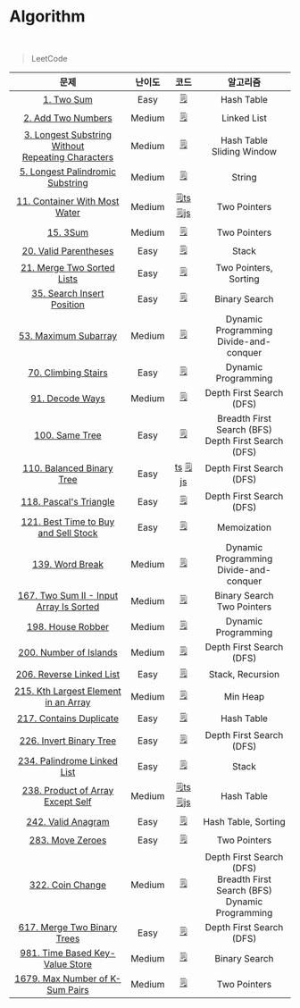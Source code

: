 # Algorithm

<br />

> LeetCode

|                                                                  문제                                                                   | 난이도 |                                                                 코드                                                                  |                                     알고리즘                                      |
| :-------------------------------------------------------------------------------------------------------------------------------------: | :----: | :-----------------------------------------------------------------------------------------------------------------------------------: | :-------------------------------------------------------------------------------: |
|                                          [1. Two Sum](https://Algorithm.com/problems/two-sum)                                           |  Easy  |                                    [🗒️](https://github.com/muilyang12/Algorithm/blob/master/1.ts)                                     |                                    Hash Table                                     |
|                                  [2. Add Two Numbers](https://Algorithm.com/problems/add-two-numbers)                                   | Medium |                                    [🗒️](https://github.com/muilyang12/Algorithm/blob/master/2.ts)                                     |                                    Linked List                                    |
| [3. Longest Substring Without<br />Repeating Characters](https://Algorithm.com/problems/longest-substring-without-repeating-characters) | Medium |                                    [🗒️](https://github.com/muilyang12/Algorithm/blob/master/3.ts)                                     |                          Hash Table<br />Sliding Window                           |
|                    [5. Longest Palindromic Substring](https://Algorithm.com/problems/longest-palindromic-substring)                     | Medium |                                    [🗒️](https://github.com/muilyang12/Algorithm/blob/master/5.ts)                                     |                                      String                                       |
|                        [11. Container With Most Water](https://Algorithm.com/problems/container-with-most-water)                        | Medium |  [🗒️ts](https://github.com/muilyang12/Algorithm/blob/master/11.ts) [🗒️js](https://github.com/muilyang12/Algorithm/blob/master/11.js)  |                                   Two Pointers                                    |
|                                             [15. 3Sum](https://Algorithm.com/problems/3sum)                                             | Medium |                                    [🗒️](https://github.com/muilyang12/Algorithm/blob/master/15.ts)                                    |                                   Two Pointers                                    |
|                                [20. Valid Parentheses](https://Algorithm.com/problems/valid-parentheses)                                |  Easy  |                                    [🗒️](https://github.com/muilyang12/Algorithm/blob/master/20.ts)                                    |                                       Stack                                       |
|                           [21. Merge Two Sorted Lists](https://Algorithm.com/problems/merge-two-sorted-lists)                           |  Easy  |                                    [🗒️](https://github.com/muilyang12/Algorithm/blob/master/21.ts)                                    |                               Two Pointers, Sorting                               |
|                           [35. Search Insert Position](https://Algorithm.com/problems/search-insert-position)                           |  Easy  |                                    [🗒️](https://github.com/muilyang12/Algorithm/blob/master/35.js)                                    |                                   Binary Search                                   |
|                                 [53. Maximum Subarray](https://Algorithm.com/problems/maximum-subarray)                                 | Medium |                                    [🗒️](https://github.com/muilyang12/Algorithm/blob/master/53.ts)                                    |                    Dynamic Programming<br />Divide-and-conquer                    |
|                                  [70. Climbing Stairs](https://Algorithm.com/problems/climbing-stairs)                                  |  Easy  |                                    [🗒️](https://github.com/muilyang12/Algorithm/blob/master/70.ts)                                    |                                Dynamic Programming                                |
|                                      [91. Decode Ways](https://Algorithm.com/problems/decode-ways)                                      | Medium |                                    [🗒️](https://github.com/muilyang12/Algorithm/blob/master/91.js)                                    |                             Depth First Search (DFS)                              |
|                                       [100. Same Tree](https://Algorithm.com/problems/same-tree)                                        |  Easy  |                                   [🗒️](https://github.com/muilyang12/Algorithm/blob/master/100.ts)                                    |             Breadth First Search (BFS)<br />Depth First Search (DFS)              |
|                            [110. Balanced Binary Tree](https://Algorithm.com/problems/balanced-binary-tree)                             |  Easy  |  [ts](https://github.com/muilyang12/Algorithm/blob/master/110.ts) [🗒️js](https://github.com/muilyang12/Algorithm/blob/master/110.js)  |                             Depth First Search (DFS)                              |
|                                [118. Pascal's Triangle](https://leetcode.com/problems/pascals-triangle)                                 |  Easy  |                                   [🗒️](https://github.com/muilyang12/Algorithm/blob/master/118.ts)                                    |                             Depth First Search (DFS)                              |
|                 [121. Best Time to Buy and Sell Stock](https://Algorithm.com/problems/best-time-to-buy-and-sell-stock)                  |  Easy  |                                   [🗒️](https://github.com/muilyang12/Algorithm/blob/master/121.js)                                    |                                    Memoization                                    |
|                                      [139. Word Break](https://Algorithm.com/problems/word-break)                                       | Medium |                                   [🗒️](https://github.com/muilyang12/Algorithm/blob/master/139.ts)                                    |                    Dynamic Programming<br />Divide-and-conquer                    |
|               [167. Two Sum II - Input Array Is Sorted](https://Algorithm.com/problems/two-sum-ii-input-array-is-sorted)                | Medium |                                   [🗒️](https://github.com/muilyang12/Algorithm/blob/master/167.ts)                                    |                          Binary Search<br />Two Pointers                          |
|                                    [198. House Robber](https://Algorithm.com/problems/house-robber)                                     | Medium |                                   [🗒️](https://github.com/muilyang12/Algorithm/blob/master/198.ts)                                    |                                Dynamic Programming                                |
|                               [200. Number of Islands](https://Algorithm.com/problems/number-of-islands)                                | Medium |                                   [🗒️](https://github.com/muilyang12/Algorithm/blob/master/200.ts)                                    |                             Depth First Search (DFS)                              |
|                             [206. Reverse Linked List](https://Algorithm.com/problems/reverse-linked-list)                              |  Easy  |                                   [🗒️](https://github.com/muilyang12/Algorithm/blob/master/206.js)                                    |                                 Stack, Recursion                                  |
|                 [215. Kth Largest Element in an Array](https://Algorithm.com/problems/kth-largest-element-in-an-array)                  | Medium |                                   [🗒️](https://github.com/muilyang12/Algorithm/blob/master/215.js)                                    |                                     Min Heap                                      |
|                               [217. Contains Duplicate](https://leetcode.com/problems/contains-duplicate)                               |  Easy  |                                   [🗒️](https://github.com/muilyang12/Algorithm/blob/master/217.js)                                    |                                    Hash Table                                     |
|                               [226. Invert Binary Tree](https://leetcode.com/problems/invert-binary-tree)                               |  Easy  |                                   [🗒️](https://github.com/muilyang12/Algorithm/blob/master/226.ts)                                    |                             Depth First Search (DFS)                              |
|                           [234. Palindrome Linked List](https://leetcode.com/problems/palindrome-linked-list)                           |  Easy  |                                   [🗒️](https://github.com/muilyang12/Algorithm/blob/master/234.ts)                                    |                                       Stack                                       |
|                     [238. Product of Array Except Self](https://leetcode.com/problems/product-of-array-except-self)                     | Medium | [🗒️ts](https://github.com/muilyang12/Algorithm/blob/master/238.ts) [🗒️js](https://github.com/muilyang12/Algorithm/blob/master/238.js) |                                    Hash Table                                     |
|                                    [242. Valid Anagram](https://leetcode.com/problems/valid-anagram)                                    |  Easy  |                                   [🗒️](https://github.com/muilyang12/Algorithm/blob/master/242.ts)                                    |                                Hash Table, Sorting                                |
|                                      [283. Move Zeroes](https://leetcode.com/problems/move-zeroes)                                      |  Easy  |                                   [🗒️](https://github.com/muilyang12/Algorithm/blob/master/283.js)                                    |                                   Two Pointers                                    |
|                                      [322. Coin Change](https://leetcode.com/problems/coin-change)                                      | Medium |                                   [🗒️](https://github.com/muilyang12/Algorithm/blob/master/322.js)                                    | Depth First Search (DFS)<br />Breadth First Search (BFS)<br />Dynamic Programming |
|                           [617. Merge Two Binary Trees](https://leetcode.com/problems/merge-two-binary-trees)                           |  Easy  |                                   [🗒️](https://github.com/muilyang12/Algorithm/blob/master/617.js)                                    |                             Depth First Search (DFS)                              |
|                       [981. Time Based Key-Value Store](https://leetcode.com/problems/time-based-key-value-store)                       | Medium |                                   [🗒️](https://github.com/muilyang12/Algorithm/blob/master/981.ts)                                    |                                   Binary Search                                   |
|                       [1679. Max Number of K-Sum Pairs](https://leetcode.com/problems/max-number-of-k-sum-pairs)                        | Medium |                                   [🗒️](https://github.com/muilyang12/Algorithm/blob/master/1679.ts)                                   |                                   Two Pointers                                    |
